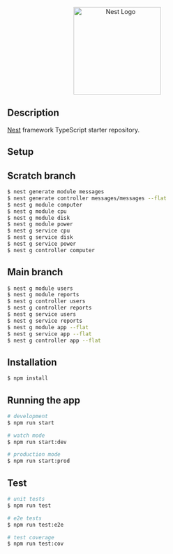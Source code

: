 <p align="center">
  <a href="http://nestjs.com/" target="blank"><img src="https://nestjs.com/img/logo-small.svg" width="200" alt="Nest Logo" /></a>
</p>

## Description

[Nest](https://github.com/nestjs/nest) framework TypeScript starter repository.

## Setup

## Scratch branch
```bash
$ nest generate module messages
$ nest generate controller messages/messages --flat
$ nest g module computer
$ nest g module cpu
$ nest g module disk
$ nest g module power
$ nest g service cpu
$ nest g service disk
$ nest g service power
$ nest g controller computer
```

## Main branch
```bash
$ nest g module users
$ nest g module reports
$ nest g controller users
$ nest g controller reports
$ nest g service users
$ nest g service reports
$ nest g module app --flat
$ nest g service app --flat
$ nest g controller app --flat
```


## Installation
```bash
$ npm install
```

## Running the app

```bash
# development
$ npm run start

# watch mode
$ npm run start:dev

# production mode
$ npm run start:prod
```

## Test

```bash
# unit tests
$ npm run test

# e2e tests
$ npm run test:e2e

# test coverage
$ npm run test:cov
```
